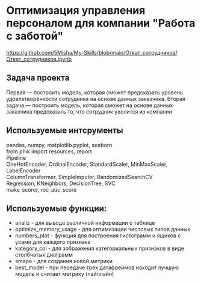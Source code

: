 # Оптимизация управления персоналом для компании "Работа с заботой"
https://github.com/5Misha/My-Skills/blob/main/Откат_сотрудников/Откат_сотрудников.ipynb 

## Задача проекта
Первая — построить модель, которая сможет предсказать уровень удовлетворённости сотрудника на основе данных заказчика.
Вторая задача — построить модель, которая сможет на основе данных заказчика предсказать то, что сотрудник уволится из компании

## Используемые интсрументы
pandas, numpy, matplotlib.pyplot, seaborn  
from phik import resources, report  
Pipeline  
OneHotEncoder, OrdinalEncoder, StandardScaler, MinMaxScaler, LabelEncoder  
ColumnTransformer, SimpleImputer, RandomizedSearchCV  
Regression, KNeighbors, DecisionTree, SVC  
make_scorer, roc_auc_score  
## Используемые функции:  
* analiz - для вывода различной информации о таблице
* optimize_memory_usage - для оптимизации числовых типов данных
* numbers_plot - функция для построения гистограмм и ящиков с усами для каждого признака
* kategory_col - для зображения категориальных признаков в виде столбчатых диаграмм
* smape - для создания новой метрики
* best_model - при передаче трех датафреймов находит лучшую модель и считает метрику (пайплайн)

## 
